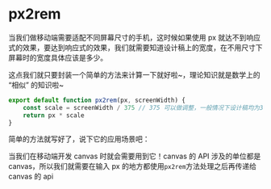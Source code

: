 # px2rem

当我们做移动端需要适配不同屏幕尺寸的手机，这时候如果使用 px 就达不到响应式的效果，要达到响应式的效果，我们就需要知道设计稿上的宽度，在不用尺寸下屏幕时的宽度具体应该是多少。

这点我们就只要封装一个简单的方法来计算一下就好啦~，理论知识就是数学上的 “相似” 的知识啦~

```js
export default function px2rem(px, screenWidth) {
	const scale = screenWidth / 375 // 375 可以做调整，一般情况下设计稿均为375宽
	return px * scale
}
```

简单的方法就写好了，说下它的应用场景吧：

当我们在移动端开发 canvas 时就会需要用到它！canvas 的 API 涉及的单位都是 canvas，所以我们就需要在输入 px 的地方都使用`px2rem`方法处理之后再传递给 canvas 的 api
